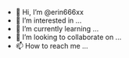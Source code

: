 - 👋 Hi, I’m @erin666xx
- 👀 I’m interested in ...
- 🌱 I’m currently learning ...
- 💞️ I’m looking to collaborate on ...
- 📫 How to reach me ...

<!---
erin666xx/erin666xx is a ✨ special ✨ repository because its `README.md` (this file) appears on your GitHub profile.
You can click the Preview link to take a look at your changes.
--->
